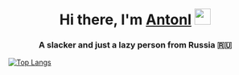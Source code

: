 
<h1 align="center">Hi there, I'm <a href="yuschkof.t.me" target="_blank">Antonl</a> 
<img src="https://github.com/blackcater/blackcater/raw/main/images/Hi.gif" height="32"/></h1>
<h3 align="center">A slacker and just a lazy person from Russia 🇷🇺</h3>


[![Top Langs](https://github-readme-stats.vercel.app/api/top-langs/?username=anuraghazra&layout=compact)](https://github.com/anuraghazra/github-readme-stats)
